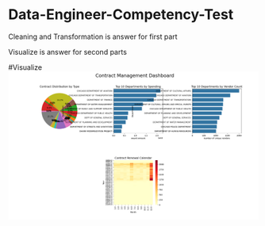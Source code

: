 # Data-Engineer-Competency-Test
Cleaning and Transformation is answer for first part

Visualize is answer for second parts 

#Visualize
![Dashboard Chart](image.png)
